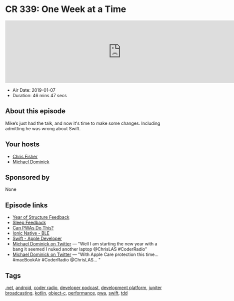 # CR 339: One Week at a Time

<iframe src="https://player.fireside.fm/v2/MLf2ZzhC+NVA1iZi9?theme=dark" width="740" height="200" frameborder="0" scrolling="no"></iframe>

* Air Date: 2019-01-07
* Duration: 46 mins 47 secs

## About this episode

Mike’s just had the talk, and now it's time to make some changes. Including admitting he was wrong about Swift.

## Your hosts
* [Chris Fisher](https://coder.show/hosts/chrislas)
* [Michael Dominick](https://coder.show/hosts/michael)

## Sponsored by

None



## Episode links

  * [Year of Structure Feedback](https://pastebin.com/VPKBzUt6 "Year of Structure Feedback")
  * [Sleep Feedback](https://pastebin.com/m3scFbpH "Sleep Feedback")
  * [Can PWAs Do This?](https://pastebin.com/HFBzDCFz "Can PWAs Do This?")
  * [Ionic Native - BLE](https://ionicframework.com/docs/native/ble/ "Ionic Native - BLE")
  * [Swift - Apple Developer](https://developer.apple.com/swift/ "Swift - Apple Developer")
  * [Michael Dominick on Twitter](https://twitter.com/dominucco/status/1080347505773154310 "Michael Dominick on Twitter") — "Well I am starting the new year with a bang it seemed I nuked another laptop @ChrisLAS #CoderRadio"
  * [Michael Dominick on Twitter](https://twitter.com/dominucco/status/1080553031601668098 "Michael Dominick on Twitter") — "With Apple Care protection this time... #macBookAir #CoderRadio @ChrisLAS… "



## Tags

[.net](https://coder.show/tags/.net), [android](https://coder.show/tags/android), [coder radio](https://coder.show/tags/coder%20radio), [developer podcast](https://coder.show/tags/developer%20podcast), [development platform](https://coder.show/tags/development%20platform), [jupiter broadcasting](https://coder.show/tags/jupiter%20broadcasting), [kotlin](https://coder.show/tags/kotlin), [object-c](https://coder.show/tags/object-c), [performance](https://coder.show/tags/performance), [pwa](https://coder.show/tags/pwa), [swift](https://coder.show/tags/swift), [tdd](https://coder.show/tags/tdd)